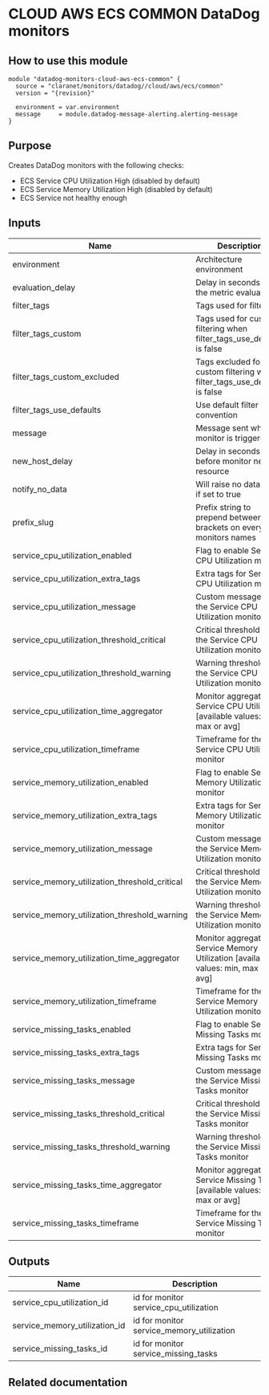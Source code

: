 # CLOUD AWS ECS COMMON DataDog monitors

## How to use this module

```
module "datadog-monitors-cloud-aws-ecs-common" {
  source = "claranet/monitors/datadog//cloud/aws/ecs/common"
  version = "{revision}"

  environment = var.environment
  message     = module.datadog-message-alerting.alerting-message
}

```

## Purpose

Creates DataDog monitors with the following checks:

- ECS Service CPU Utilization High (disabled by default)
- ECS Service Memory Utilization High (disabled by default)
- ECS Service not healthy enough

## Inputs

| Name | Description | Type | Default | Required |
|------|-------------|------|---------|:-----:|
| environment | Architecture environment | `string` | n/a | yes |
| evaluation\_delay | Delay in seconds for the metric evaluation | `number` | `900` | no |
| filter\_tags | Tags used for filtering | `string` | `"*"` | no |
| filter\_tags\_custom | Tags used for custom filtering when filter\_tags\_use\_defaults is false | `string` | `"*"` | no |
| filter\_tags\_custom\_excluded | Tags excluded for custom filtering when filter\_tags\_use\_defaults is false | `string` | `""` | no |
| filter\_tags\_use\_defaults | Use default filter tags convention | `string` | `"true"` | no |
| message | Message sent when a monitor is triggered | `any` | n/a | yes |
| new\_host\_delay | Delay in seconds before monitor new resource | `number` | `300` | no |
| notify\_no\_data | Will raise no data alert if set to true | `bool` | `true` | no |
| prefix\_slug | Prefix string to prepend between brackets on every monitors names | `string` | `""` | no |
| service\_cpu\_utilization\_enabled | Flag to enable Service CPU Utilization monitor | `string` | `"false"` | no |
| service\_cpu\_utilization\_extra\_tags | Extra tags for Service CPU Utilization monitor | `list(string)` | `[]` | no |
| service\_cpu\_utilization\_message | Custom message for the Service CPU Utilization monitor | `string` | `""` | no |
| service\_cpu\_utilization\_threshold\_critical | Critical threshold for the Service CPU Utilization monitor | `string` | `"90"` | no |
| service\_cpu\_utilization\_threshold\_warning | Warning threshold for the Service CPU Utilization monitor | `string` | `"80"` | no |
| service\_cpu\_utilization\_time\_aggregator | Monitor aggregator for Service CPU Utilization [available values: min, max or avg] | `string` | `"min"` | no |
| service\_cpu\_utilization\_timeframe | Timeframe for the Service CPU Utilization monitor | `string` | `"last_5m"` | no |
| service\_memory\_utilization\_enabled | Flag to enable Service Memory Utilization monitor | `string` | `"false"` | no |
| service\_memory\_utilization\_extra\_tags | Extra tags for Service Memory Utilization monitor | `list(string)` | `[]` | no |
| service\_memory\_utilization\_message | Custom message for the Service Memory Utilization monitor | `string` | `""` | no |
| service\_memory\_utilization\_threshold\_critical | Critical threshold for the Service Memory Utilization monitor | `string` | `90` | no |
| service\_memory\_utilization\_threshold\_warning | Warning threshold for the Service Memory Utilization monitor | `string` | `85` | no |
| service\_memory\_utilization\_time\_aggregator | Monitor aggregator for Service Memory Utilization [available values: min, max or avg] | `string` | `"min"` | no |
| service\_memory\_utilization\_timeframe | Timeframe for the Service Memory Utilization monitor | `string` | `"last_5m"` | no |
| service\_missing\_tasks\_enabled | Flag to enable Service Missing Tasks monitor | `string` | `"true"` | no |
| service\_missing\_tasks\_extra\_tags | Extra tags for Service Missing Tasks monitor | `list(string)` | `[]` | no |
| service\_missing\_tasks\_message | Custom message for the Service Missing Tasks monitor | `string` | `""` | no |
| service\_missing\_tasks\_threshold\_critical | Critical threshold for the Service Missing Tasks monitor | `string` | `60` | no |
| service\_missing\_tasks\_threshold\_warning | Warning threshold for the Service Missing Tasks monitor | `string` | `80` | no |
| service\_missing\_tasks\_time\_aggregator | Monitor aggregator for Service Missing Tasks [available values: min, max or avg] | `string` | `"min"` | no |
| service\_missing\_tasks\_timeframe | Timeframe for the Service Missing Tasks monitor | `string` | `"last_5m"` | no |

## Outputs

| Name | Description |
|------|-------------|
| service\_cpu\_utilization\_id | id for monitor service\_cpu\_utilization |
| service\_memory\_utilization\_id | id for monitor service\_memory\_utilization |
| service\_missing\_tasks\_id | id for monitor service\_missing\_tasks |

## Related documentation

